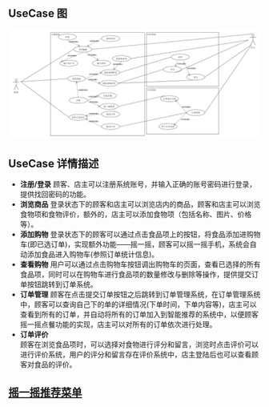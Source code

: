 ## UseCase 图
![UseCase图](https://github.com/Meal-Order-System/DashBoard/blob/master/teamwork/img/Ordering_System_UseCase.png)
## UseCase 详情描述

- **注册/登录** 
顾客、店主可以注册系统账号，并输入正确的账号密码进行登录，提供找回密码的功能。
- **浏览商品** 
登录状态下的顾客和店主可以浏览店内的商品，顾客和店主可以浏览食物项和食物评价，额外的，店主可以添加食物项（包括名称、图片、价格等）。
- **添加购物**
登录状态下的顾客可以通过点击食品项上的按钮，将食品添加进购物车(即已选订单)，实现额外功能——摇一摇，顾客可以摇一摇手机，系统会自动添加食品进入购物车(参照订单统计信息)。
- **查看购物** 
用户可以通过点击购物车按钮调出购物车的页面，查看已选择的所有食品项，同时可以在购物车进行食品项的数量修改与删除等操作，提供提交订单按钮跳转到订单系统。
- **订单管理**
顾客在点击提交订单按钮之后跳转到订单管理系统，在订单管理系统中，顾客可以查询自己下的单的详细情况(下单时间，下单内容等)，店主可以查看到所有的订单，并自动将所有的订单加入到智能推荐的系统中，以便顾客摇一摇点餐功能的实现，店主可以对所有的订单依次进行处理。
- **订单评价**   
顾客在浏览食品项时，可以选择对食物进行评分和留言，浏览时点击评价可以进行评价系统，用户的评分和留言存在评价系统中，店主登陆后也可以查看顾客对食品的评价。

## [摇一摇推荐菜单](https://github.com/Meal-Order-System/DashBoard/tree/master/teamwork/img/shake_activity.PNG)
